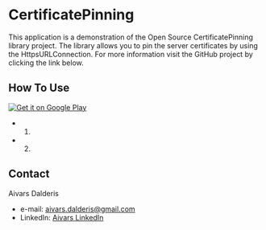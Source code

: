 CertificatePinning
==================

This application is a demonstration of the Open Source CertificatePinning library project. The library allows you to pin the server certificates by using the HttpsURLConnection. For more information visit the GitHub project by clicking the link below.

How To Use
--------------
[![Get it on Google Play](https://raw.github.com/repat/README-template/master/googleplay.png)](https://play.google.com/store/apps/details?id=com.aivarsda.certpinning.demo)
- 1.
- 2. 


## Contact
Aivars Dalderis
* e-mail: <aivars.dalderis@gmail.com>
* LinkedIn: [Aivars LinkedIn](http://il.linkedin.com/in/aivarsd)
